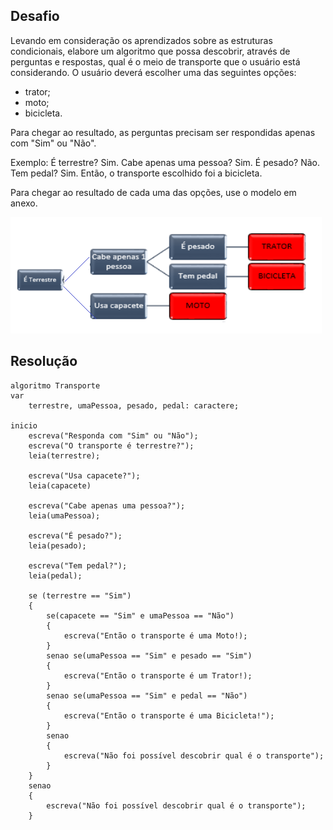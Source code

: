 ## Desafio

Levando em consideração os aprendizados sobre as estruturas condicionais, elabore um algoritmo que possa descobrir, através de perguntas e respostas, qual é o meio de transporte que o usuário está considerando. O usuário deverá escolher uma das seguintes opções:

- trator; 
- moto; 
- bicicleta. 

Para chegar ao resultado, as perguntas precisam ser respondidas apenas com "Sim" ou "Não".

Exemplo:
É terrestre? Sim.
Cabe apenas uma pessoa? Sim.
É pesado? Não.
Tem pedal? Sim.
Então, o transporte escolhido foi a bicicleta.

Para chegar ao resultado de cada uma das opções, use o modelo em anexo.

![anexo](./img/Atividade06.png)

## Resolução

```portugol
algoritmo Transporte
var
    terrestre, umaPessoa, pesado, pedal: caractere;

inicio
    escreva("Responda com "Sim" ou "Não");
    escreva("O transporte é terrestre?");
    leia(terrestre);

    escreva("Usa capacete?");
    leia(capacete)

    escreva("Cabe apenas uma pessoa?");
    leia(umaPessoa);

    escreva("É pesado?");
    leia(pesado);

    escreva("Tem pedal?");
    leia(pedal);

    se (terrestre == "Sim")
    {
        se(capacete == "Sim" e umaPessoa == "Não")
        {
            escreva("Então o transporte é uma Moto!);
        }
        senao se(umaPessoa == "Sim" e pesado == "Sim")
        {
            escreva("Então o transporte é um Trator!);
        }
        senao se(umaPessoa == "Sim" e pedal == "Não")
        {
            escreva("Então o transporte é uma Bicicleta!");
        }
        senao
        {
            escreva("Não foi possível descobrir qual é o transporte");
        }
    }
    senao
    {
        escreva("Não foi possível descobrir qual é o transporte");
    }
```